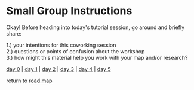 # Small Group Instructions  

Okay! Before heading into today's tutorial session, go around and briefly share:

1.) your intentions for this coworking session  
2.) questions or points of confusion about the workshop  
3.) how might this material help you work with your map and/or research? 

[day 0](../day0.md) | [day 1](../day1.md) | [day 2](../day2.md) | [day 3](../day3.md) | [day 4](../day4.md) | [day 5](../day5.md)  

return to [road map](../road_map.md)
